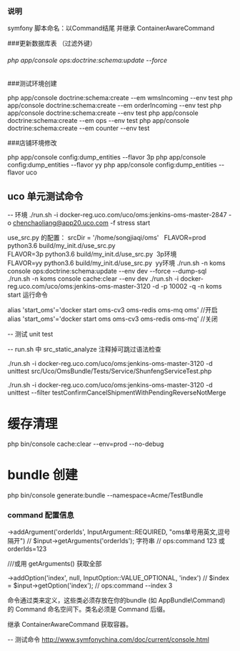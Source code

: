 ### 说明
symfony 脚本命名：以Command结尾 并继承 ContainerAwareCommand

###更新数据库表 （过滤外键） 
  
######  php app/console ops:doctrine:schema:update --force

###测试环境创建 

php app/console doctrine:schema:create --em wmsIncoming --env test
php app/console doctrine:schema:create --em orderIncoming --env test
php app/console doctrine:schema:create --env test
php app/console doctrine:schema:create --em ops --env test
php app/console doctrine:schema:create --em counter --env test


###店铺环境修改

php app/console config:dump_entities --flavor 3p
php app/console config:dump_entities --flavor yy
php app/console config:dump_entities --flavor uco


## uco 单元测试命令

-- 环境
./run.sh -i docker-reg.uco.com/uco/oms:jenkins-oms-master-2847 -o chenchaoliang@app20.uco.com -f stress start

use_src.py 的配置： srcDir = '/home/songjiaqi/oms'	 
FLAVOR=prod python3.6 build/my_init.d/use_src.py	
FLAVOR=3p python3.6 build/my_init.d/use_src.py                3p环境	
FLAVOR=yy python3.6 build/my_init.d/use_src.py                 yy环境
./run.sh -n koms console ops:doctrine:schema:update --env dev --force  --dump-sql  		
./run.sh -n  koms console cache:clear --env dev
./run.sh -i docker-reg.uco.com/uco/oms:jenkins-oms-master-3120 -d -p 10002 -q -n koms start 运行命令

alias 'start_oms'='docker start oms-cv3 oms-redis oms-mq oms' //开启
alias 'start_oms'='docker start oms oms-cv3 oms-redis oms-mq' //关闭

-- 测试 unit test

-- run.sh 中 src_static_analyze 注释掉可跳过语法检查

./run.sh -i docker-reg.uco.com/uco/oms:jenkins-oms-master-3120 -d unittest src/Uco/OmsBundle/Tests/Service/ShunfengServiceTest.php

./run.sh -i docker-reg.uco.com/uco/oms:jenkins-oms-master-3120 -d unittest --filter testConfirmCancelShipmentWithPendingReverseNotMerge 


# 缓存清理
php bin/console cache:clear --env=prod --no-debug

# bundle 创建
php bin/console generate:bundle --namespace=Acme/TestBundle



### command 配置信息

->addArgument('orderIds',  InputArgument::REQUIRED, "oms单号用英文,逗号隔开")  // $input->getArguments('orderIds'); 字符串 // ops:command 123  或 orderIds=123

///或用 getArguments() 获取全部

->addOption('index', null, InputOption::VALUE_OPTIONAL, 'index') //  $index = $input->getOption('index'); // ops:command --index 3 

命令通过类来定义，这些类必须存放在你的bundle (如 AppBundle\Command) 的 Command 命名空间下。类名必须是 Command 后缀。

继承 ContainerAwareCommand 获取容器。

-- 测试命令
http://www.symfonychina.com/doc/current/console.html


